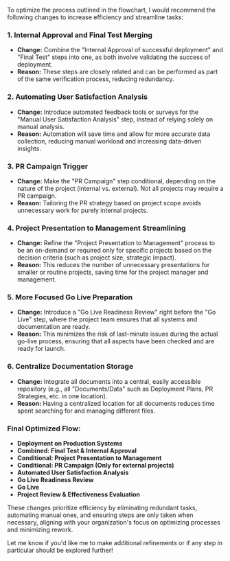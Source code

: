 To optimize the process outlined in the flowchart, I would recommend the following changes to increase efficiency and streamline tasks:

### 1. **Internal Approval and Final Test Merging**
   - **Change:** Combine the "Internal Approval of successful deployment" and "Final Test" steps into one, as both involve validating the success of deployment.
   - **Reason:** These steps are closely related and can be performed as part of the same verification process, reducing redundancy.

### 2. **Automating User Satisfaction Analysis**
   - **Change:** Introduce automated feedback tools or surveys for the "Manual User Satisfaction Analysis" step, instead of relying solely on manual analysis.
   - **Reason:** Automation will save time and allow for more accurate data collection, reducing manual workload and increasing data-driven insights.

### 3. **PR Campaign Trigger**
   - **Change:** Make the "PR Campaign" step conditional, depending on the nature of the project (internal vs. external). Not all projects may require a PR campaign.
   - **Reason:** Tailoring the PR strategy based on project scope avoids unnecessary work for purely internal projects.

### 4. **Project Presentation to Management Streamlining**
   - **Change:** Refine the "Project Presentation to Management" process to be an on-demand or required only for specific projects based on the decision criteria (such as project size, strategic impact).
   - **Reason:** This reduces the number of unnecessary presentations for smaller or routine projects, saving time for the project manager and management.

### 5. **More Focused Go Live Preparation**
   - **Change:** Introduce a "Go Live Readiness Review" right before the "Go Live" step, where the project team ensures that all systems and documentation are ready.
   - **Reason:** This minimizes the risk of last-minute issues during the actual go-live process, ensuring that all aspects have been checked and are ready for launch.

### 6. **Centralize Documentation Storage**
   - **Change:** Integrate all documents into a central, easily accessible repository (e.g., all "Documents/Data" such as Deployment Plans, PR Strategies, etc. in one location).
   - **Reason:** Having a centralized location for all documents reduces time spent searching for and managing different files.

### Final Optimized Flow:
- **Deployment on Production Systems**
- **Combined: Final Test & Internal Approval**
- **Conditional: Project Presentation to Management**
- **Conditional: PR Campaign (Only for external projects)**
- **Automated User Satisfaction Analysis**
- **Go Live Readiness Review**
- **Go Live**
- **Project Review & Effectiveness Evaluation**

These changes prioritize efficiency by eliminating redundant tasks, automating manual ones, and ensuring steps are only taken when necessary, aligning with your organization's focus on optimizing processes and minimizing rework.

Let me know if you'd like me to make additional refinements or if any step in particular should be explored further!